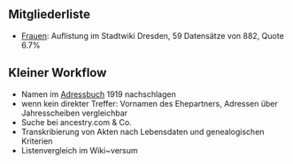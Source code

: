 ## Mitgliederliste
* [Frauen](https://www.stadtwikidd.de/wiki/Diskussion:Verein_f%C3%BCr_Geschichte_Dresdens):  Auflistung im Stadtwiki Dresden, 59 Datensätze von 882, Quote 6.7%

## Kleiner Workflow
* Namen im [Adressbuch](https://adressbuecher.sachsendigital.de/startseite/) 1919 nachschlagen
* wenn kein direkter Treffer: Vornamen des Ehepartners, Adressen über Jahresscheiben vergleichbar
* Suche bei ancestry.com & Co.
* Transkribierung von Akten nach Lebensdaten und genealogischen Kriterien
* Listenvergleich im Wiki~versum
